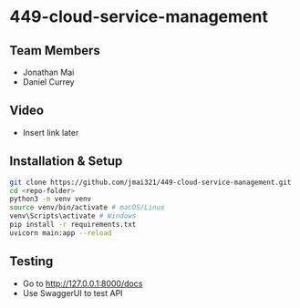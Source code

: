 # 449-cloud-service-management
## Team Members
* Jonathan Mai
* Daniel Currey

## Video
* Insert link later

## Installation & Setup
```bash
git clone https://github.com/jmai321/449-cloud-service-management.git
cd <repo-folder>
python3 -m venv venv
source venv/bin/activate # macOS/Linux
venv\Scripts\activate # Windows
pip install -r requirements.txt
uvicorn main:app --reload
```

## Testing
* Go to http://127.0.0.1:8000/docs
* Use SwaggerUI to test API

